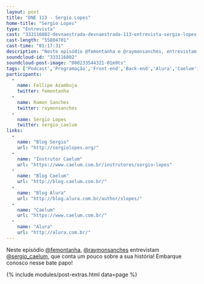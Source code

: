 ```yaml
---
layout: post
title: "DNE 113 - Sergio Lopes"
home-title: "Sergio Lopes"
type: "Entrevista"
cast: "333116802-devnaestrada-devnaestrada-113-entrevista-sergio-lopes.mp3"
cast-length: "55804701"
cast-time: "01:17:31"
description: "Neste episódio @femontanha e @raymonsanches, entrevistam @sergio_caelum que conta um pouco sobre a sua história! Embarque conosco nesse bate papo!"
soundcloud-id: "333116802"
soundcloud-post-image: "000233544321-01m9ts"
tags: ['Podcast','Programação','Front-end','Back-end','Alura','Caelum', 'Sergio Lopes', 'Blog']
participants:
  -
    name: Fellipe Azambuja
    twitter: femontanha
  -
    name: Ramon Sanches
    twitter: raymonsanches
  -
    name: Sérgio Lopes
    twitter: sergio_caelum
links:
  -
    name: "Blog Sergio"
    url: "http://sergiolopes.org/"
  -
    name: "Instrutor Caelum"
    url: "https://www.caelum.com.br/instrutores/sergio-lopes"
  -
    name: "Blog Caelum"
    url: "http://blog.caelum.com.br/"
  -
    name: "Blog Alura"
    url: "http://blog.alura.com.br/author/slopes/"
  -
    name: "Caelum"
    url: "https://www.caelum.com.br/"
  -
    name: "Alura"
    url: "http://alura.com.br/"
---
```


Neste episódio [@femontanha](https://twitter.com/femontanha), [@raymonsanches](https://twitter.com/raymonsanches) entrevistam   [@sergio_caelum](https://twitter.com/@sergio_caelum), que conta um pouco sobre a sua história! Embarque conosco nesse bate papo!

{% include modules/post-extras.html data=page %}
